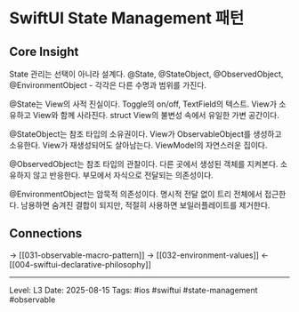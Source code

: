 # SwiftUI State Management 패턴

## Core Insight
State 관리는 선택이 아니라 설계다. @State, @StateObject, @ObservedObject, @EnvironmentObject - 각각은 다른 수명과 범위를 가진다.

@State는 View의 사적 진실이다. Toggle의 on/off, TextField의 텍스트. View가 소유하고 View와 함께 사라진다. struct View의 불변성 속에서 유일한 가변 공간이다.

@StateObject는 참조 타입의 소유권이다. View가 ObservableObject를 생성하고 소유한다. View가 재생성되어도 살아남는다. ViewModel의 자연스러운 집이다.

@ObservedObject는 참조 타입의 관찰이다. 다른 곳에서 생성된 객체를 지켜본다. 소유하지 않고 반응한다. 부모에서 자식으로 전달되는 의존성이다.

@EnvironmentObject는 암묵적 의존성이다. 명시적 전달 없이 트리 전체에서 접근한다. 남용하면 숨겨진 결합이 되지만, 적절히 사용하면 보일러플레이트를 제거한다.

## Connections
→ [[031-observable-macro-pattern]]
→ [[032-environment-values]]
← [[004-swiftui-declarative-philosophy]]

---
Level: L3
Date: 2025-08-15
Tags: #ios #swiftui #state-management #observable